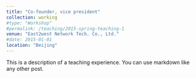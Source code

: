 ```yaml
---
title: "Co-founder, vice president"
collection: working
#type: "Workshop"
#permalink: /teaching/2015-spring-teaching-1
venue: "East2west Network Tech. Co., Ltd."
#date: 2015-01-01
location: "Beijing"
---
```


This is a description of a teaching experience. You can use markdown like any other post.
